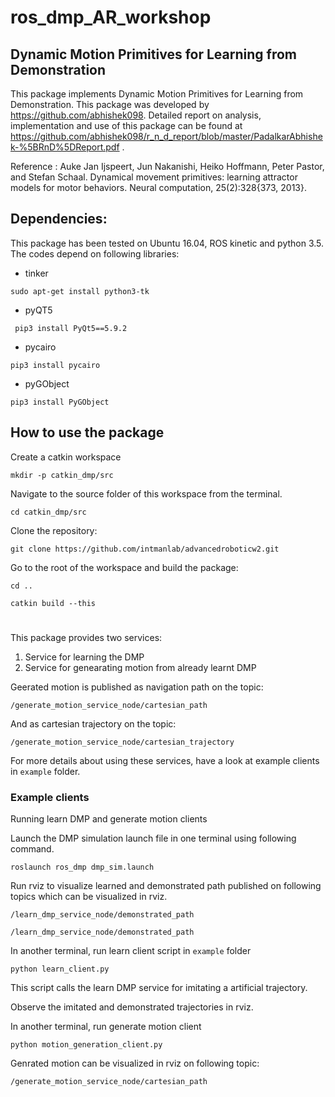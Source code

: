 # ros_dmp_AR_workshop


## Dynamic Motion Primitives for Learning from Demonstration

This package implements Dynamic Motion Primitives for Learning from Demonstration. This package was developed by https://github.com/abhishek098. Detailed report on analysis, implementation and use of this package can be found at https://github.com/abhishek098/r_n_d_report/blob/master/PadalkarAbhishek-%5BRnD%5DReport.pdf . 

Reference : Auke Jan Ijspeert, Jun Nakanishi, Heiko Hoffmann, Peter Pastor, and Stefan Schaal. Dynamical movement primitives: learning attractor models for motor behaviors. Neural computation, 25(2):328{373, 2013}. 

## Dependencies:

This package has been tested on Ubuntu 16.04, ROS kinetic and python 3.5. The codes depend on following libraries: 

* tinker

`sudo apt-get install python3-tk`

* pyQT5

` pip3 install PyQt5==5.9.2`

* pycairo

`pip3 install pycairo`

* pyGObject

`pip3 install PyGObject`



## How to use the package

Create a catkin workspace

`mkdir -p catkin_dmp/src`

Navigate to the source folder of this workspace from the terminal. 

`cd catkin_dmp/src`

Clone the repository:

`git clone https://github.com/intmanlab/advancedroboticw2.git`

Go to the root of the workspace and build the package:

`cd ..`

`catkin build --this`

#
This package provides two services:
1. Service for learning the DMP
2. Service for genearating motion from already learnt DMP

Geerated motion is published as navigation path on the topic:

`/generate_motion_service_node/cartesian_path`

And as cartesian trajectory on the topic:

`/generate_motion_service_node/cartesian_trajectory`

For more details about using these services, have a look at example clients in `example` folder. 

### Example clients
Running learn DMP and generate motion clients

Launch the DMP simulation launch file in one terminal using following command.

`roslaunch ros_dmp dmp_sim.launch`

Run rviz to visualize learned and demonstrated path published on following topics which can be visualized in rviz. 

`/learn_dmp_service_node/demonstrated_path`

`/learn_dmp_service_node/demonstrated_path`

In another terminal, run learn client script in `example` folder

`python learn_client.py`

This script calls the learn DMP service for imitating a artificial trajectory. 

Observe the imitated and demonstrated trajectories in rviz.

In another terminal, run generate motion client

`python motion_generation_client.py`

Genrated motion can be visualized in rviz on following topic:

`/generate_motion_service_node/cartesian_path`
